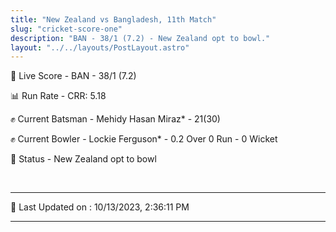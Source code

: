 ```yaml
---
title: "New Zealand vs Bangladesh, 11th Match"
slug: "cricket-score-one"
description: "BAN - 38/1 (7.2) - New Zealand opt to bowl."
layout: "../../layouts/PostLayout.astro"
---
```


🔴 Live Score - BAN - 38/1 (7.2)  

📊 Run Rate - CRR: 5.18  

✊ Current Batsman - Mehidy Hasan Miraz* - 21(30)  

✊ Current Bowler - Lockie Ferguson* - 0.2 Over 0 Run - 0 Wicket  

📑 Status - New Zealand opt to bowl

<br />

***

📝 Last Updated on : 10/13/2023, 2:36:11 PM

***

